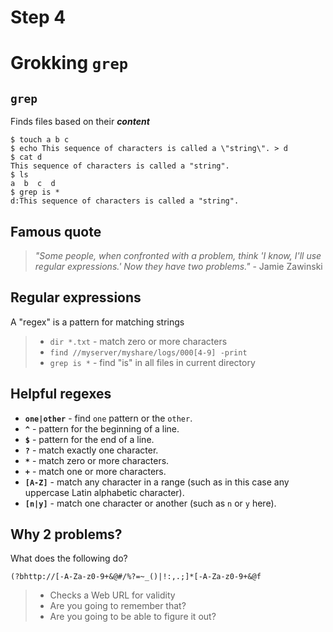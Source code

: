 # Step 4

# Grokking `grep`

## `grep`

Finds files based on their ***content***

```
$ touch a b c
$ echo This sequence of characters is called a \"string\". > d
$ cat d
This sequence of characters is called a "string".
$ ls
a  b  c  d
$ grep is *
d:This sequence of characters is called a "string".
```

## Famous quote

> *"Some people, when confronted with a problem, think 'I know, I'll use regular expressions.' Now they have two problems."* - Jamie Zawinski

## Regular expressions

A "regex" is a pattern for matching strings

> * `dir *.txt` - match zero or more characters
> * `find //myserver/myshare/logs/000[4-9] -print`
> * `grep is *` - find "is" in all files in current directory

## Helpful regexes

* **`one|other`** - find `one` pattern or the `other`.
* **`^`** - pattern for the beginning of a line.
* **`$`** - pattern for the end of a line.
* **`?`** - match exactly one character.
* **`*`** - match zero or more characters.
* **`+`** - match one or more characters.
* **`[A-Z]`** - match any character in a range (such as in this case any uppercase Latin alphabetic character).
* **`[n|y]`** - match one character or another (such as `n` or `y` here).

## Why 2 problems?

What does the following do?

```
(?bhttp://[-A-Za-z0-9+&@#/%?=~_()|!:,.;]*[-A-Za-z0-9+&@f
```

> * Checks a Web URL for validity
> * Are you going to remember that?
> * Are you going to be able to figure it out?

  